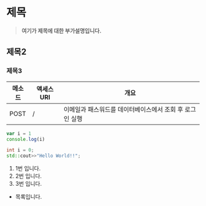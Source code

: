 # 제목
>**여기가 제목에 대한 부가설명입니다.**

## 제목2

### 제목3

|메소드|액세스URI|개요|
|-|-|-|
|POST|/|이메일과 패스워드를 데이터베이스에서 조회 후 로그인 실행|

```javascript
var i = 1
console.log(i)
```

```c++
int i = 0;
std::cout>>"Hello World!!";
```

1. 1번 입니다.
2. 2번 입니다.
5. 3번 입니다.

- 목록입니다.
